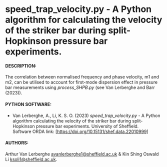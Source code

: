 # speed_trap_velocity.py - A Python algorithm for calculating the velocity of the striker bar during split-Hopkinson pressure bar experiments.

#### DESCRIPTION: 
The correlation between normalised frequency and phase velocity, m1 and m2, can be utilised to account for first-mode dispersion effect in pressure bar measurements using *process_SHPB.py* (see Van Lerberghe and Barr (2023)).

#### PYTHON SOFTWARE:
- Van Lerberghe, A., Li, K. S. O. (2023) *speed_trap_velocity.py* - A Python algorithm calculating the velocity of the striker bar during split-Hopkinson pressure bar experiments. University of Sheffield.\
Software ORDA link: [https://doi.org/10.15131/shef.data.22010999]

#### AUTHORS:
Arthur Van Lerberghe <avanlerberghe1@sheffield.ac.uk> & Kin Shing Oswald Li <ksoli1@sheffield.ac.uk>.

